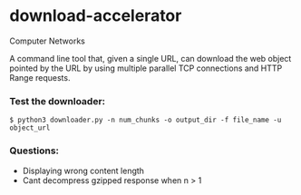 # download-accelerator
Computer Networks

A command line tool that, given a single URL, can download the web object pointed by the URL by using multiple parallel TCP connections and HTTP Range requests.


### Test the downloader:
```
$ python3 downloader.py -n num_chunks -o output_dir -f file_name -u object_url
```

### Questions:
- Displaying wrong content length 
- Cant decompress gzipped response when n > 1
